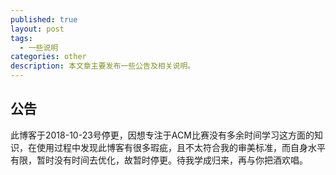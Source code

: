 ```yaml
---
published: true
layout: post
tags:
  - 一些说明
categories: other
description: 本文章主要发布一些公告及相关说明。
---
```

## 公告
此博客于2018-10-23号停更，因想专注于ACM比赛没有多余时间学习这方面的知识，在使用过程中发现此博客有很多瑕疵，且不太符合我的审美标准，而自身水平有限，暂时没有时间去优化，故暂时停更。待我学成归来，再与你把酒欢唱。